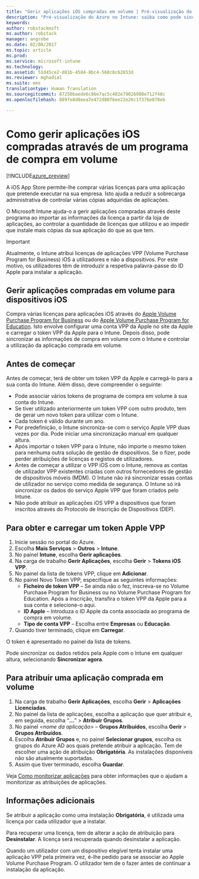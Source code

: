 ```yaml
---
title: "Gerir aplicações iOS compradas em volume | Pré-visualização do Azure no Intune | Documentos da Microsoft"
description: "Pré-visualização do Azure no Intune: saiba como pode sincronizar as aplicações que comprou em volume na loja iOS para o Intune e, em seguida, gerir e controlar a utilização das mesmas."
keywords: 
author: robstackmsft
ms.author: robstack
manager: angrobe
ms.date: 02/08/2017
ms.topic: article
ms.prod: 
ms.service: microsoft-intune
ms.technology: 
ms.assetid: 51d45ce2-d81b-4584-8bc4-568c8c62653d
ms.reviewer: mghadial
ms.suite: ems
translationtype: Human Translation
ms.sourcegitcommit: 87250baede6c86e7ac5c402e79026908e712f48c
ms.openlocfilehash: 809fe8d8eea7e472d80f6ee22e26c1f376e870eb

---
```


# <a name="how-to-manage-ios-apps-you-purchased-through-a-volume-purchase-program"></a>Como gerir aplicações iOS compradas através de um programa de compra em volume


[!INCLUDE[azure_preview](../includes/azure_preview.md)]

A iOS App Store permite-lhe comprar várias licenças para uma aplicação que pretende executar na sua empresa. Isto ajuda a reduzir a sobrecarga administrativa de controlar várias cópias adquiridas de aplicações.

O Microsoft Intune ajuda-o a gerir aplicações compradas através deste programa ao importar as informações da licença a partir da loja de aplicações, ao controlar a quantidade de licenças que utilizou e ao impedir que instale mais cópias da sua aplicação do que as que tem.

> [!Important]
> Atualmente, o Intune atribui licenças de aplicações VPP (Volume Purchase Program for Business) iOS a utilizadores e não a dispositivos. Por este motivo, os utilizadores têm de introduzir a respetiva palavra-passe do ID Apple para instalar a aplicação.

## <a name="manage-volume-purchased-apps-for-ios-devices"></a>Gerir aplicações compradas em volume para dispositivos iOS
Compra várias licenças para aplicações iOS através do [Apple Volume Purchase Program for Business](http://www.apple.com/business/vpp/) ou do [Apple Volume Purchase Program for Education](http://volume.itunes.apple.com/us/store). Isto envolve configurar uma conta VPP da Apple no site da Apple e carregar o token VPP da Apple para o Intune.  Depois disso, pode sincronizar as informações de compra em volume com o Intune e controlar a utilização da aplicação comprada em volume.

## <a name="before-you-start"></a>Antes de começar
Antes de começar, terá de obter um token VPP da Apple e carregá-lo para a sua conta do Intune. Além disso, deve compreender o seguinte:

* Pode associar vários tokens de programa de compra em volume à sua conta do Intune.
* Se tiver utilizado anteriormente um token VPP com outro produto, tem de gerar um novo token para utilizar com o Intune.
* Cada token é válido durante um ano.
* Por predefinição, o Intune sincroniza-se com o serviço Apple VPP duas vezes por dia. Pode iniciar uma sincronização manual em qualquer altura.
* Após importar o token VPP para o Intune, não importe o mesmo token para nenhuma outra solução de gestão de dispositivos. Se o fizer, pode perder atribuições de licenças e registos de utilizadores.
* Antes de começar a utilizar o VPP iOS com o Intune, remova as contas de utilizador VPP existentes criadas com outros fornecedores de gestão de dispositivos móveis (MDM). O Intune não irá sincronizar essas contas de utilizador no serviço como medida de segurança. O Intune só irá sincronizar os dados do serviço Apple VPP que foram criados pelo Intune.
* Não pode atribuir as aplicações iOS VPP a dispositivos que foram inscritos através do Protocolo de Inscrição de Dispositivos (DEP).

## <a name="to-get-and-upload-an-apple-vpp-token"></a>Para obter e carregar um token Apple VPP

1. Inicie sessão no portal do Azure.
2. Escolha **Mais Serviços** > **Outros** > **Intune**.
3. No painel **Intune**, escolha **Gerir aplicações**.
1.  Na carga de trabalho **Gerir Aplicações**, escolha **Gerir** > **Tokens iOS VPP**.
2.  No painel da lista de tokens VPP, clique em **Adicionar**.
3.  No painel Novo Token VPP, especifique as seguintes informações:
    - **Ficheiro de token VPP** – Se ainda não o fez, inscreva-se no Volume Purchase Program for Business ou no Volume Purchase Program for Education. Após a inscrição, transfira o token VPP da Apple para a sua conta e selecione-o aqui.
    - **ID Apple** – Introduza o ID Apple da conta associada ao programa de compra em volume.
    - **Tipo de conta VPP** – Escolha entre **Empresas** ou **Educação**.
4. Quando tiver terminado, clique em **Carregar**.

O token é apresentado no painel da lista de tokens.


Pode sincronizar os dados retidos pela Apple com o Intune em qualquer altura, selecionando **Sincronizar agora**.

## <a name="to-assign-a-volume-purchased-app"></a>Para atribuir uma aplicação comprada em volume

1. Na carga de trabalho **Gerir Aplicações**, escolha **Gerir** > **Aplicações Licenciadas**.
2. No painel da lista de aplicações, escolha a aplicação que quer atribuir e, em seguida, escolha “**...**” > **Atribuir Grupos**.
3. No painel <*nome da aplicação*> – **Grupos Atribuídos**, escolha **Gerir** > **Grupos Atribuídos**.
4. Escolha **Atribuir Grupos** e, no painel **Selecionar grupos**, escolha os grupos do Azure AD aos quais pretende atribuir a aplicação.
Tem de escolher uma ação de atribuição **Obrigatória**. As instalações disponíveis não são atualmente suportadas.
5. Assim que tiver terminado, escolha **Guardar**.

Veja [Como monitorizar aplicações](monitor-apps.md) para obter informações que o ajudam a monitorizar as atribuições de aplicações.

## <a name="further-information"></a>Informações adicionais

Se atribuir a aplicação como uma instalação **Obrigatória**, é utilizada uma licença por cada utilizador que a instalar.

Para recuperar uma licença, tem de alterar a ação de atribuição para **Desinstalar**. A licença será recuperada quando desinstalar a aplicação.

Quando um utilizador com um dispositivo elegível tenta instalar uma aplicação VPP pela primeira vez, é-lhe pedido para se associar ao Apple Volume Purchase Program. O utilizador tem de o fazer antes de continuar a instalação da aplicação.



<!--HONumber=Feb17_HO2-->



